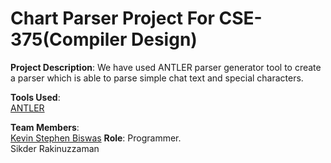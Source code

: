 # Chart Parser Project For CSE-375(Compiler Design)

**Project Description**:
We have used ANTLER parser generator tool to create a parser which is able to parse
simple chat text and special characters.<br>

**Tools Used**:<br>
[ANTLER](https://www.antlr.org)

**Team Members**:<br>
[Kevin Stephen Biswas](https://github.com/BluerGost/) **Role**: Programmer.<br>
Sikder Rakinuzzaman<br>



